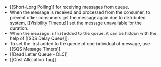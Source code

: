 - [[Short-Long Polling]] for receiving messages from queue.
- When the message is received and processed from the consumer, to prevent other consumers get the message again due to distributed system, [[Visibility Timeout]] set the message unavailable for the duration.
- When the message is first added to the queue, it can be hidden with the help of [[SQS Delay Queue]].
- To set the first added to the queue of one individual of message, use [[SQS Message Timers]].
- [[Dead Letter Queue - DLQ]]
- [[Cost Allocation Tag]]
